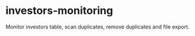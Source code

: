 # investors-monitoring
Monitor investors table, scan duplicates, remove duplicates and file export.
